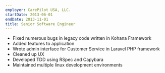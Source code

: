 ```yaml
---
employer: CarePilot USA, LLC.
startDate: 2013-06-01
endDate: 2013-11-01
title: Senior Software Engineer
---
```

- Fixed numerous bugs in legacy code written in Kohana Framework
- Added features to application
- Wrote admin interface for Customer Service in Laravel PHP framework
- Cleaned up UX
- Developed TDD using RSpec and Capybara
- Maintained multiple linux development environments
